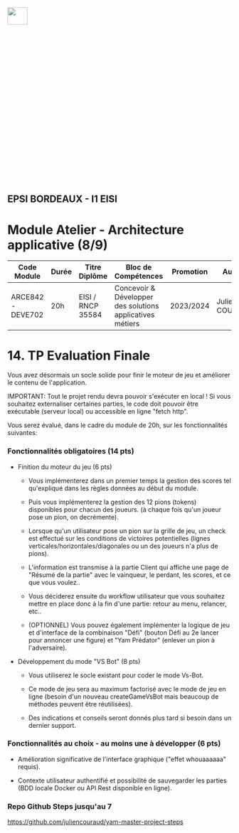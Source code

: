 <img src="src/logo-epsi2.png" width="30%" height="10%"/>  

## **EPSI BORDEAUX - I1 EISI**

# Module Atelier - Architecture applicative (8/9)

| Code Module   | Durée | Titre Diplôme         | Bloc de Compétences      | Promotion      | Auteur  |
|--------------|-------------|-----------------------|-------------------------|------------------------|--------|
| ARCE842 - DEVE702   | 20h   | EISI / RNCP 35584 | Concevoir & Développer des solutions applicatives métiers      | 2023/2024      | Julien COURAUD   |

# 14. TP Evaluation Finale

Vous avez désormais un socle solide pour finir le moteur de jeu et améliorer le contenu de l'application.

IMPORTANT: Tout le projet rendu devra pouvoir s'exécuter en local ! Si vous souhaitez externaliser certaines parties, le code doit pouvoir être exécutable (serveur local) ou accessible en ligne "fetch http".

Vous serez évalué, dans le cadre du module de 20h, sur les fonctionnalités suivantes:

### Fonctionnalités obligatoires (14 pts)

- Finition du moteur du jeu (6 pts)

  - Vous implémenterez dans un premier temps la gestion des scores tel qu'expliqué dans les règles données au début du module.

  - Puis vous implémenterez la gestion des 12 pions (tokens) disponibles pour chacun des joueurs. (à chaque fois qu'un joueur pose un pion, on decrémente).
  - Lorsque qu'un utilisateur pose un pion sur la grille de jeu, un check est effectué sur les conditions de victoires potentielles (lignes verticales/horizontales/diagonales ou un des joueurs n'a plus de pions).
  - L'information est transmise à la partie Client qui affiche une page de "Résumé de la partie" avec le vainqueur, le perdant, les scores, et ce que vous voulez..
  - Vous déciderez ensuite du workflow utilisateur que vous souhaitez mettre en place donc à la fin d'une partie: retour au menu, relancer, etc..
  - (OPTIONNEL) Vous pouvez également implémenter la logique de jeu et d'interface de la combinaison "Défi" (bouton Défi au 2e lancer pour annoncer une figure) et "Yam Prédator" (enlever un pion à l'adversaire).


- Développement du mode "VS Bot" (8 pts)

  - Vous utiliserez le socle existant pour coder le mode Vs-Bot.

  - Ce mode de jeu sera au maximum factorisé avec le mode de jeu en ligne (besoin d'un nouveau createGameVsBot mais beaucoup de méthodes peuvent être réutilisées).

  - Des indications et conseils seront donnés plus tard si besoin dans un dernier support.


### Fonctionnalités au choix - au moins une à développer (6 pts)

- Amélioration significative de l'interface graphique ("effet whouaaaaaa" requis).

- Contexte utilisateur authentifié et possibilité de sauvegarder les parties (BDD locale Docker ou API Rest disponible en ligne).

### Repo Github Steps jusqu'au 7

https://github.com/juliencouraud/yam-master-project-steps
